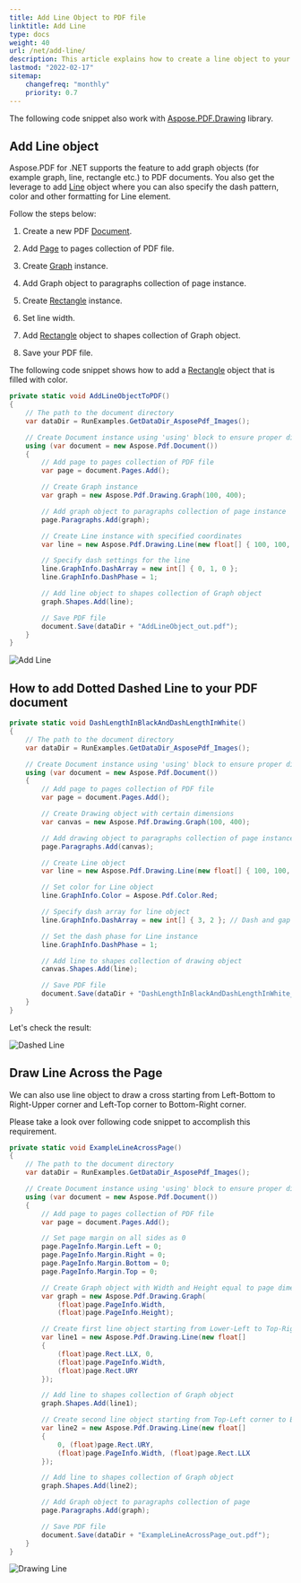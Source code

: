 ```yaml
---
title: Add Line Object to PDF file
linktitle: Add Line
type: docs
weight: 40
url: /net/add-line/
description: This article explains how to create a line object to your PDF using Aspose.PDF for .NET.
lastmod: "2022-02-17"
sitemap:
    changefreq: "monthly"
    priority: 0.7
---
```

<script type="application/ld+json">
{
    "@context": "https://schema.org",
    "@type": "TechArticle",
    "headline": "Add Line Object to PDF file",
    "alternativeHeadline": "Enhance PDFs with Custom Line Objects Using .NET",
    "abstract": "Enhance your PDF documents by seamlessly adding line objects with Aspose.PDF for .NET. This new functionality allows precise control over line attributes, including dash patterns and colors, enabling users to create visually appealing graphical representations within their PDF files. Discover how to implement this feature easily with comprehensive code examples and clear step-by-step instructions",
    "author": {
        "@type": "Person",
        "name": "Anastasiia Holub",
        "givenName": "Anastasiia",
        "familyName": "Holub",
        "url": "https://www.linkedin.com/in/anastasiia-holub-750430225/"
    },
    "genre": "pdf document generation",
    "keywords": "Add Line Object, PDF manipulation, Aspose.PDF for .NET, Line object, Drawing in PDF, Graph object, Rectangle in PDF, Dotted Dashed Line, Draw Line Across the Page, PDF document generation",
    "wordcount": "729",
    "proficiencyLevel": "Beginner",
    "publisher": {
        "@type": "Organization",
        "name": "Aspose.PDF for .NET",
        "url": "https://products.aspose.com/pdf",
        "logo": "https://www.aspose.cloud/templates/aspose/img/products/pdf/aspose_pdf-for-net.svg",
        "alternateName": "Aspose",
        "sameAs": [
            "https://facebook.com/aspose.pdf/",
            "https://twitter.com/asposepdf",
            "https://www.youtube.com/channel/UCmV9sEg_QWYPi6BJJs7ELOg/featured",
            "https://www.linkedin.com/company/aspose",
            "https://stackoverflow.com/questions/tagged/aspose",
            "https://aspose.quora.com/",
            "https://aspose.github.io/"
        ],
        "contactPoint": [
            {
                "@type": "ContactPoint",
                "telephone": "+1 903 306 1676",
                "contactType": "sales",
                "areaServed": "US",
                "availableLanguage": "en"
            },
            {
                "@type": "ContactPoint",
                "telephone": "+44 141 628 8900",
                "contactType": "sales",
                "areaServed": "GB",
                "availableLanguage": "en"
            },
            {
                "@type": "ContactPoint",
                "telephone": "+61 2 8006 6987",
                "contactType": "sales",
                "areaServed": "AU",
                "availableLanguage": "en"
            }
        ]
    },
    "url": "/net/add-line/",
    "mainEntityOfPage": {
        "@type": "WebPage",
        "@id": "/net/add-line/"
    },
    "dateModified": "2024-11-25",
    "description": "This article explains how to create a line object to your PDF using Aspose.PDF for .NET."
}
</script>

The following code snippet also work with [Aspose.PDF.Drawing](/pdf/net/drawing/) library.

## Add Line object

Aspose.PDF for .NET supports the feature to add graph objects (for example graph, line, rectangle etc.) to PDF documents. You also get the leverage to add [Line](https://reference.aspose.com/pdf/net/aspose.pdf.drawing/line) object where you can also specify the dash pattern, color and other formatting for Line element.

Follow the steps below:

1. Create a new PDF [Document](https://reference.aspose.com/pdf/net/aspose.pdf/document).
1. Add [Page](https://reference.aspose.com/pdf/net/aspose.pdf/page) to pages collection of PDF file.
1. Create [Graph](https://reference.aspose.com/pdf/net/aspose.pdf.drawing/graph) instance.
1. Add Graph object to paragraphs collection of page instance.
1. Create [Rectangle](https://reference.aspose.com/pdf/net/aspose.pdf.drawing/rectangle) instance.
1. Set line width.
1. Add [Rectangle](https://reference.aspose.com/pdf/net/aspose.pdf.drawing/rectangle) object to shapes collection of Graph object.

1. Save your PDF file.

The following code snippet shows how to add a [Rectangle](https://reference.aspose.com/pdf/net/aspose.pdf.drawing/rectangle) object that is filled with color.

```csharp
private static void AddLineObjectToPDF()
{
    // The path to the document directory
    var dataDir = RunExamples.GetDataDir_AsposePdf_Images();

    // Create Document instance using 'using' block to ensure proper disposal
    using (var document = new Aspose.Pdf.Document())
    {
        // Add page to pages collection of PDF file
        var page = document.Pages.Add();

        // Create Graph instance
        var graph = new Aspose.Pdf.Drawing.Graph(100, 400);

        // Add graph object to paragraphs collection of page instance
        page.Paragraphs.Add(graph);

        // Create Line instance with specified coordinates
        var line = new Aspose.Pdf.Drawing.Line(new float[] { 100, 100, 200, 100 });

        // Specify dash settings for the line
        line.GraphInfo.DashArray = new int[] { 0, 1, 0 };
        line.GraphInfo.DashPhase = 1;

        // Add line object to shapes collection of Graph object
        graph.Shapes.Add(line);

        // Save PDF file
        document.Save(dataDir + "AddLineObject_out.pdf");
    }
}
```

![Add Line](add_line.png)

## How to add Dotted Dashed Line to your PDF document

```csharp
private static void DashLengthInBlackAndDashLengthInWhite()
{
    // The path to the document directory
    var dataDir = RunExamples.GetDataDir_AsposePdf_Images();

    // Create Document instance using 'using' block to ensure proper disposal
    using (var document = new Aspose.Pdf.Document())
    {
        // Add page to pages collection of PDF file
        var page = document.Pages.Add();

        // Create Drawing object with certain dimensions
        var canvas = new Aspose.Pdf.Drawing.Graph(100, 400);

        // Add drawing object to paragraphs collection of page instance
        page.Paragraphs.Add(canvas);

        // Create Line object
        var line = new Aspose.Pdf.Drawing.Line(new float[] { 100, 100, 200, 100 });

        // Set color for Line object
        line.GraphInfo.Color = Aspose.Pdf.Color.Red;

        // Specify dash array for line object
        line.GraphInfo.DashArray = new int[] { 3, 2 }; // Dash and gap lengths in points

        // Set the dash phase for Line instance
        line.GraphInfo.DashPhase = 1;

        // Add line to shapes collection of drawing object
        canvas.Shapes.Add(line);

        // Save PDF file
        document.Save(dataDir + "DashLengthInBlackAndDashLengthInWhite_out.pdf");
    }
}
```

Let's check the result:

![Dashed Line](dash_line.png)

## Draw Line Across the Page

We can also use line object to draw a cross starting from Left-Bottom to Right-Upper corner and Left-Top corner to Bottom-Right corner.

Please take a look over following code snippet to accomplish this requirement.

```csharp
private static void ExampleLineAcrossPage()
{
    // The path to the document directory
    var dataDir = RunExamples.GetDataDir_AsposePdf_Images();

    // Create Document instance using 'using' block to ensure proper disposal
    using (var document = new Aspose.Pdf.Document())
    {
        // Add page to pages collection of PDF file
        var page = document.Pages.Add();

        // Set page margin on all sides as 0
        page.PageInfo.Margin.Left = 0;
        page.PageInfo.Margin.Right = 0;
        page.PageInfo.Margin.Bottom = 0;
        page.PageInfo.Margin.Top = 0;

        // Create Graph object with Width and Height equal to page dimensions
        var graph = new Aspose.Pdf.Drawing.Graph(
            (float)page.PageInfo.Width,
            (float)page.PageInfo.Height);

        // Create first line object starting from Lower-Left to Top-Right corner of page
        var line1 = new Aspose.Pdf.Drawing.Line(new float[]
        {
            (float)page.Rect.LLX, 0,
            (float)page.PageInfo.Width,
            (float)page.Rect.URY
        });

        // Add line to shapes collection of Graph object
        graph.Shapes.Add(line1);

        // Create second line object starting from Top-Left corner to Bottom-Right corner of page
        var line2 = new Aspose.Pdf.Drawing.Line(new float[]
        {
            0, (float)page.Rect.URY,
            (float)page.PageInfo.Width, (float)page.Rect.LLX
        });

        // Add line to shapes collection of Graph object
        graph.Shapes.Add(line2);

        // Add Graph object to paragraphs collection of page
        page.Paragraphs.Add(graph);

        // Save PDF file
        document.Save(dataDir + "ExampleLineAcrossPage_out.pdf");
    }
}
```

![Drawing Line](draw_line.png)

<script type="application/ld+json">
{
    "@context": "http://schema.org",
    "@type": "SoftwareApplication",
    "name": "Aspose.PDF for .NET Library",
    "image": "https://www.aspose.cloud/templates/aspose/img/products/pdf/aspose_pdf-for-net.svg",
    "url": "https://www.aspose.com/",
    "publisher": {
        "@type": "Organization",
        "name": "Aspose.PDF",
        "url": "https://products.aspose.com/pdf",
        "logo": "https://www.aspose.cloud/templates/aspose/img/products/pdf/aspose_pdf-for-net.svg",
        "alternateName": "Aspose",
        "sameAs": [
            "https://facebook.com/aspose.pdf/",
            "https://twitter.com/asposepdf",
            "https://www.youtube.com/channel/UCmV9sEg_QWYPi6BJJs7ELOg/featured",
            "https://www.linkedin.com/company/aspose",
            "https://stackoverflow.com/questions/tagged/aspose",
            "https://aspose.quora.com/",
            "https://aspose.github.io/"
        ],
        "contactPoint": [
            {
                "@type": "ContactPoint",
                "telephone": "+1 903 306 1676",
                "contactType": "sales",
                "areaServed": "US",
                "availableLanguage": "en"
            },
            {
                "@type": "ContactPoint",
                "telephone": "+44 141 628 8900",
                "contactType": "sales",
                "areaServed": "GB",
                "availableLanguage": "en"
            },
            {
                "@type": "ContactPoint",
                "telephone": "+61 2 8006 6987",
                "contactType": "sales",
                "areaServed": "AU",
                "availableLanguage": "en"
            }
        ]
    },
    "offers": {
        "@type": "Offer",
        "price": "1199",
        "priceCurrency": "USD"
    },
    "applicationCategory": "PDF Manipulation Library for .NET",
    "downloadUrl": "https://www.nuget.org/packages/Aspose.PDF/",
    "operatingSystem": "Windows, MacOS, Linux",
    "screenshot": "https://docs.aspose.com/pdf/net/create-pdf-document/screenshot.png",
    "softwareVersion": "2022.1",
    "aggregateRating": {
        "@type": "AggregateRating",
        "ratingValue": "5",
        "ratingCount": "16"
    }
}
</script>
